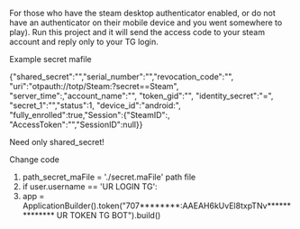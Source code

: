 For those who have the steam desktop authenticator enabled, or do not have an authenticator on their mobile device and you went somewhere to play). Run this project and it will send the access code to your steam account and reply only to your TG login.

Example secret mafile

{"shared_secret":"","serial_number":"","revocation_code":"", "uri":"otpauth://totp/Steam:?secret==Steam", "server_time":,"account_name":"", "token_gid":"", "identity_secret":"=", "secret_1":"","status":1, "device_id":"android:", "fully_enrolled":true,"Session":{"SteamID":, "AccessToken":"","SessionID":null}}

Need only shared_secret!


Change code
1. path_secret_maFile = './secret.maFile' path file
2. if user.username == 'UR LOGIN TG':
3. app = ApplicationBuilder().token("707********:AAEAH6kUvEl8txpTNv************** UR TOKEN TG BOT").build()
